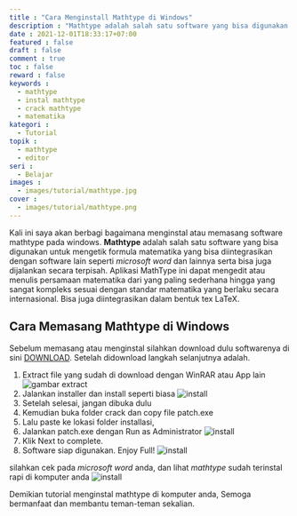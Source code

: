 ```yaml
---
title : "Cara Menginstall Mathtype di Windows"
description : "Mathtype adalah salah satu software yang bisa digunakan untuk mengetik formula matematika yang bisa diintegrasikan dengan software lain seperti microsoft word dan lainnya serta bisa juga dijalankan secara terpisah"
date : 2021-12-01T18:33:17+07:00
featured : false
draft : false
comment : true
toc : false
reward : false
keywords : 
  - mathtype
  - instal mathtype
  - crack mathtype
  - matematika
kategori : 
  - Tutorial
topik :
  - mathtype
  - editor
seri : 
  - Belajar
images : 
  - images/tutorial/mathtype.jpg
cover : 
  - images/tutorial/mathtype.png
---
```

Kali ini saya akan berbagi bagaimana menginstal atau memasang software mathtype pada windows. **Mathtype** adalah salah satu software yang bisa digunakan untuk mengetik formula matematika yang bisa diintegrasikan dengan software lain seperti *microsoft word* dan lainnya serta bisa juga dijalankan secara terpisah. Aplikasi MathType ini dapat mengedit atau menulis persamaan matematika dari yang paling sederhana hingga yang sangat kompleks sesuai dengan standar matematika yang berlaku secara internasional. Bisa juga diintegrasikan dalam bentuk tex LaTeX.
## Cara Memasang Mathtype di Windows
Sebelum memasang atau menginstal silahkan download dulu softwarenya di sini [DOWNLOAD](https://mega.nz/file/o8pkGRoC#Upsl9mMbmYMD_oyRsWA-AAj_JoZyuLhohTZL8QQP_dM). Setelah didownload langkah selanjutnya adalah.
1. Extract file yang sudah di download dengan WinRAR atau App lain
    ![gambar extract](/images/tutorial/mathtype1.jpg)
2. Jalankan installer dan install seperti biasa
    ![install](/images/tutorial/mathtype2.jpg)
3. Setelah selesai, jangan dibuka dulu
4. Kemudian buka folder crack dan copy file patch.exe
5. Lalu paste ke lokasi folder installasi,
6. Jalankan patch.exe dengan Run as Administrator
    ![install](/images/tutorial/mathtype3.jpg)
7. Klik Next to complete.
8. Software siap digunakan. Enjoy Full!
    ![install](/images/tutorial/mathtype4.jpg)

silahkan cek pada *microsoft word* anda, dan lihat *mathtype* sudah terinstal rapi di komputer anda
![install](/images/tutorial/mathtype5.jpg)

Demikian tutorial menginstal mathtype di komputer anda, Semoga bermanfaat dan membantu teman-teman sekalian.
